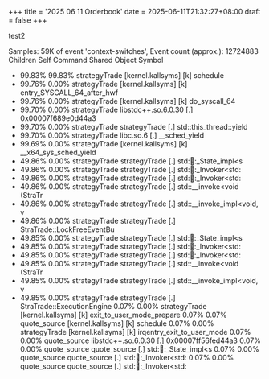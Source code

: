 +++
title = '2025 06 11 Orderbook'
date = 2025-06-11T21:32:27+08:00
draft = false
+++

test2

Samples: 59K of event 'context-switches', Event count (approx.): 12724883
  Children      Self  Command          Shared Object                                    Symbol
+   99.83%    99.83%  strategyTrade    [kernel.kallsyms]                                [k] schedule
+   99.76%     0.00%  strategyTrade    [kernel.kallsyms]                                [k] entry_SYSCALL_64_after_hwf
+   99.76%     0.00%  strategyTrade    [kernel.kallsyms]                                [k] do_syscall_64
+   99.70%     0.00%  strategyTrade    libstdc++.so.6.0.30                              [.] 0x00007f689e0d44a3
+   99.70%     0.00%  strategyTrade    strategyTrade                                    [.] std::this_thread::yield
+   99.70%     0.00%  strategyTrade    libc.so.6                                        [.] __sched_yield
+   99.69%     0.00%  strategyTrade    [kernel.kallsyms]                                [k] __x64_sys_sched_yield
+   49.86%     0.00%  strategyTrade    strategyTrade                                    [.] std::thread::_State_impl<s
+   49.86%     0.00%  strategyTrade    strategyTrade                                    [.] std::thread::_Invoker<std:
+   49.86%     0.00%  strategyTrade    strategyTrade                                    [.] std::thread::_Invoker<std:
+   49.86%     0.00%  strategyTrade    strategyTrade                                    [.] std::__invoke<void (StraTr
+   49.86%     0.00%  strategyTrade    strategyTrade                                    [.] std::__invoke_impl<void, v
+   49.86%     0.00%  strategyTrade    strategyTrade                                    [.] StraTrade::LockFreeEventBu
+   49.85%     0.00%  strategyTrade    strategyTrade                                    [.] std::thread::_State_impl<s
+   49.85%     0.00%  strategyTrade    strategyTrade                                    [.] std::thread::_Invoker<std:
+   49.85%     0.00%  strategyTrade    strategyTrade                                    [.] std::thread::_Invoker<std:
+   49.85%     0.00%  strategyTrade    strategyTrade                                    [.] std::__invoke<void (StraTr
+   49.85%     0.00%  strategyTrade    strategyTrade                                    [.] std::__invoke_impl<void, v
+   49.85%     0.00%  strategyTrade    strategyTrade                                    [.] StraTrade::ExecutionEngine
     0.07%     0.00%  strategyTrade    [kernel.kallsyms]                                [k] exit_to_user_mode_prepare
     0.07%     0.07%  quote_source     [kernel.kallsyms]                                [k] schedule
     0.07%     0.00%  strategyTrade    [kernel.kallsyms]                                [k] irqentry_exit_to_user_mode
     0.07%     0.00%  quote_source     libstdc++.so.6.0.30                              [.] 0x00007ff56fed44a3
     0.07%     0.00%  quote_source     quote_source                                     [.] std::thread::_State_impl<s
     0.07%     0.00%  quote_source     quote_source                                     [.] std::thread::_Invoker<std:
     0.07%     0.00%  quote_source     quote_source                                     [.] std::thread::_Invoker<std:
